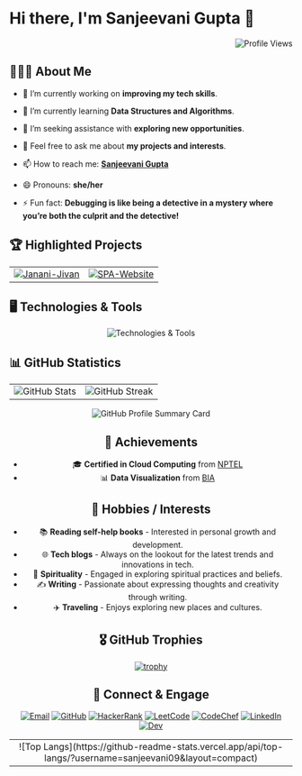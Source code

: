 # Hi there, I'm Sanjeevani Gupta 👋

<div align="right">

![Profile Views](https://komarev.com/ghpvc/?username=sanjeevani09&color=blue)

</div>

## 🧑🏼‍🎓 About Me

- 🔭 I’m currently working on **improving my tech skills**.

- 🌱 I’m currently learning **Data Structures and Algorithms**.

- 🤔 I’m seeking assistance with **exploring new opportunities**.

- 💬 Feel free to ask me about **my projects and interests**.

- 📫 How to reach me: **<a href="#-connect--engage">Sanjeevani Gupta</a>**

- 😄 Pronouns: **she/her**

- ⚡ Fun fact: **Debugging is like being a detective in a mystery where you’re both the culprit and the detective!**

<!--
*Sanjeevani09/Sanjeevani09* is a ✨ special ✨ repository because its README.md (this file) appears on your GitHub profile.

Here are some ideas to get you started:

- 🔭 I’m currently working on ....
- 🌱 I’m currently learning ...
- 👯 I’m looking to collaborate on ...
- 🤔 I’m looking for help with ...
- 💬 Ask me about ....
- 📫 How to reach me: ...
- 😄 Pronouns: ...
- ⚡ Fun fact: ...
-->

## 🏆 Highlighted Projects

<div align="center">

|                      |                      |
|:--------------------:|:--------------------:|
| [![Janani-Jivan](https://github-readme-stats.vercel.app/api/pin/?username=Sanjeevani09&repo=Janani-Jivan)](https://github.com/Sanjeevani09/Janani-Jivan) | [![SPA-Website](https://github-readme-stats.vercel.app/api/pin/?username=Sanjeevani09&repo=Single-Page-Application-Website)](https://github.com/Sanjeevani09/Single-Page-Application-Website) |

</div>

## 🖥 Technologies & Tools

<div align="center">

![Technologies & Tools](https://skillicons.dev/icons?i=html,css,java,py,cs,cpp,c,dotnet,netlify,stackoverflow,ubuntu,md,vscode,visualstudio,androidstudio,eclipse,figma,git,github,postman&theme=light&perline=10)

</div>

## 📊 GitHub Statistics

|                        |                       |
|:----------------------:|:---------------------:|
| ![GitHub Stats](https://github-readme-stats.vercel.app/api?username=Sanjeevani09&show_icons=true&theme=default) | ![GitHub Streak](https://github-readme-streak-stats.herokuapp.com/?user=Sanjeevani09&theme=default) |

<div align="center">

![GitHub Profile Summary Card](https://github-profile-summary-cards.vercel.app/api/cards/profile-details?username=Sanjeevani09&theme=github)

<table align="center">
  <tr>
    <td align="center">
      ![Top Langs](https://github-readme-stats.vercel.app/api/top-langs/?username=sanjeevani09&layout=compact)
    </td>

</div>

## 🚀 Achievements

- 🎓 **Certified in Cloud Computing** from [NPTEL](https://archive.nptel.ac.in/noc/Ecertificate/?q=NPTEL24CS17S36230058330495045)
- 📊 **Data Visualization** from [BIA](https://bia.bostoninstituteofanalytics.org/certificate-masterclass/030)

## 🎨 Hobbies / Interests

- 📚 **Reading self-help books** - Interested in personal growth and development.
- 🌐 **Tech blogs** - Always on the lookout for the latest trends and innovations in tech.
- 🧘 **Spirituality** - Engaged in exploring spiritual practices and beliefs.
- ✍️ **Writing** - Passionate about expressing thoughts and creativity through writing.
- ✈️ **Traveling** - Enjoys exploring new places and cultures.

## 🎖 GitHub Trophies

<div align="center">

[![trophy](https://github-profile-trophy.vercel.app/?username=Sanjeevani09)](https://github.com/Sanjeevani09)

</div>

<div align="center">

## 🔗 Connect & Engage

[![Email](https://img.shields.io/badge/Email-%23D14836?style=flat-square&logo=gmail&logoColor=white)](mailto:guptasanjeevani970@gmail.com)
[![GitHub](https://img.shields.io/badge/GitHub-%23121011?style=flat-square&logo=github&logoColor=white)](https://github.com/Sanjeevani09)
[![HackerRank](https://img.shields.io/badge/HackerRank-%2311B44C?style=flat-square&logo=hackerrank&logoColor=white)](https://www.hackerrank.com/guptasanjeevani1)
[![LeetCode](https://img.shields.io/badge/LeetCode-%23F7DF1E?style=flat-square&logo=leetcode&logoColor=black)](https://leetcode.com/SanjeevaniGupta)
[![CodeChef](https://img.shields.io/badge/CodeChef-%23CC9966?style=flat-square&logo=codechef&logoColor=white)](https://www.codechef.com/users/sanjeevani09)
[![LinkedIn](https://img.shields.io/badge/LinkedIn-%230077B5?style=flat-square&logo=linkedin&logoColor=white)](https://www.linkedin.com/in/sanjeevani-gupta-a59819216)
[![Dev](https://img.shields.io/badge/Dev-%230A66C2?style=flat-square&logo=dev.to&logoColor=white)](https://app.daily.dev/sanjeevanigupta)

</div>
